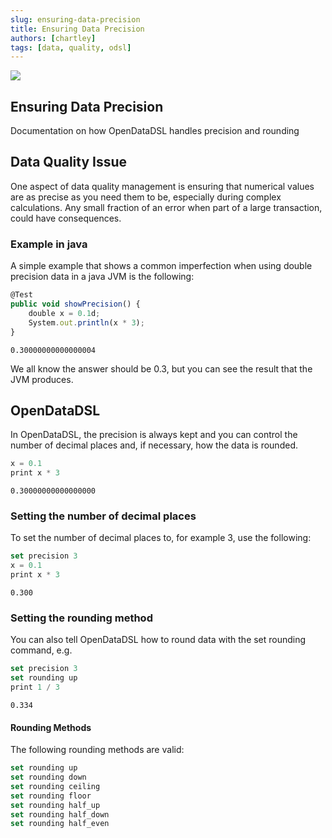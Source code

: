 ```yaml
---
slug: ensuring-data-precision
title: Ensuring Data Precision
authors: [chartley]
tags: [data, quality, odsl]
---
```


<div className="row">
  <div className="column">
    <img src="/img/blog/data-precision.jpg"/>
  </div>
  <div className="column">
  <h2>Ensuring Data Precision</h2>  
  Documentation on how OpenDataDSL handles precision and rounding
  </div>
</div>

<!--truncate-->

## Data Quality Issue
One aspect of data quality management is ensuring that numerical values are as precise as you need them to be, especially during complex calculations. Any small fraction of an error when part of a large transaction, could have consequences.


### Example in java
A simple example that shows a common imperfection when using double precision data in a java JVM is the following:

```js
@Test
public void showPrecision() {
    double x = 0.1d;
    System.out.println(x * 3);
}
```

```
0.30000000000000004
```

We all know the answer should be 0.3, but you can see the result that the JVM produces.


## OpenDataDSL
In OpenDataDSL, the precision is always kept and you can control the number of decimal places and, if necessary, how the data is rounded.

```js
x = 0.1
print x * 3
```
```
0.30000000000000000
```

### Setting the number of decimal places
To set the number of decimal places to, for example 3, use the following:


```js
set precision 3
x = 0.1
print x * 3
```
```
0.300
```

### Setting the rounding method
You can also tell OpenDataDSL how to round data with the set rounding command, e.g.

```js
set precision 3
set rounding up
print 1 / 3
```

```
0.334
```

#### Rounding Methods
The following rounding methods are valid:

```js
set rounding up
set rounding down
set rounding ceiling
set rounding floor
set rounding half_up
set rounding half_down
set rounding half_even
```
